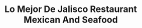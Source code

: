 ---
layout: place
title: Lo Mejor De Jalisco Restaurant Mexican And Seafood
permalink: >-
  /california/santa-maria/lo-mejor-de-jalisco-restaurant-mexican-and-seafood.html
stateAbbr: CA
stateName: California
cityName: Santa Maria
seo:
  type: restaurant
  links: null
place_id: ChIJmf2BZJlr7IARKn9NvrY_FT0
photos:
  - name: >-
      places/ChIJmf2BZJlr7IARKn9NvrY_FT0/photos/AeeoHcKmeZtF-H2q8u6mzuQ3Lt3UI6QcE57PwJ39enovkb09MDdeYv8z6xQ2RhNTmRnwVKFZVvT_jVyTU7V-I_mxJ2tyzEqept0XiIlNi6pY-90EfLiFroQMWPgqLzUMUFFb_MCB2YbcPcm9T0-9p-khbZ9nADO3tq4NR9N0CFYyQzcXKCtFJ5HkIsb7Jppu1MWjj1hxMHKS7jG9TkPzZVjh5roouN4nOGQrPhARNCyPHy-1WksJe0gN5sldhcfVOu1hFpM4ikxKEuy9HrO_QfXFIPhiut9M1yM2uB1hMoVnTgJpqowH3cpAvNHMAeyQ9n_A_IszydmMJDi9hMl8-N3TpyxSjKrVKL8zxU-8rgH09r8vbXrexOfGZPFPt0207cPdm6VS6fm2PGCVGC30_kJeHLcYhU-Fx_RHxS5riSdkmTv-h4Ov
    widthPx: 4032
    heightPx: 3024
    authorAttributions:
      - displayName: Mariano Borjas III
        uri: https://maps.google.com/maps/contrib/105593553662693246711
        photoUri: >-
          https://lh3.googleusercontent.com/a-/ALV-UjWdy337VuE0pTe2TN_33aQYAaF8rClLM2O3V7mrrvpj3JFgoPsk9g=s100-p-k-no-mo
    flagContentUri: >-
      https://www.google.com/local/imagery/report/?cb_client=maps_api_places.places_api&image_key=!1e10!2sCIHM0ogKEICAgICEtcHe7AE&hl=en-US
    googleMapsUri: >-
      https://www.google.com/maps/place//data=!3m4!1e2!3m2!1sCIHM0ogKEICAgICEtcHe7AE!2e10!4m2!3m1!1s0x80ec6b996481fd99:0x3d153fb6be4d7f2a
  - name: >-
      places/ChIJmf2BZJlr7IARKn9NvrY_FT0/photos/AeeoHcKDFkzxqDTNKUvX1QYwQGhrWZHEAk9zAD7En4CrVJp8CR0GfElfkxUfCZmTEN1WhLmaJieSh5sh4ofn50ImObMxQ7YP9Dh5Tkwqlec5Mmw1Hkpohas7KYCo7N9SKLXK46ViG9Co-yyGhVsfEMqe6uBVmknkjLleX_FtVWLbIwAtdJg9hNKg2mFtZNbx5tmqKmSh_UeQWKwCLM55Yt1CIFPzxbGgaRDVu7jN9tNki2nKlfRHxVg8-gvj3PHkbKGtX9V66YWinHmtIKPuUW67uXD3MHDaHF5Q0PiwwOIlqF1gHg
    widthPx: 3999
    heightPx: 3000
    authorAttributions:
      - displayName: Lo Mejor De Jalisco Restaurant Mexican And Seafood
        uri: https://maps.google.com/maps/contrib/107634454758708940402
        photoUri: >-
          https://lh3.googleusercontent.com/a/ACg8ocJfyr8YilmJRjWmuOURMZAURtllnV15SlnY9RmjOw3Gd-18Kw=s100-p-k-no-mo
    flagContentUri: >-
      https://www.google.com/local/imagery/report/?cb_client=maps_api_places.places_api&image_key=!1e10!2sAF1QipP4XFKF8g6hEpthVcKnxkh6HYHdBFtPDSVdGpYJ&hl=en-US
    googleMapsUri: >-
      https://www.google.com/maps/place//data=!3m4!1e2!3m2!1sAF1QipP4XFKF8g6hEpthVcKnxkh6HYHdBFtPDSVdGpYJ!2e10!4m2!3m1!1s0x80ec6b996481fd99:0x3d153fb6be4d7f2a
  - name: >-
      places/ChIJmf2BZJlr7IARKn9NvrY_FT0/photos/AeeoHcLFpDThh4TvsfD8VbK7KUlU3ldhLwAdk4J85pDFuYDeuU5bMQXMZ_NHXhTueH-yEBnx73_P_ylob8FIc8FDXI6-JE2B-PazIdGpcFead6LXBSCJqZATu4_9IDA1pG6STRJcW1ppHIF-ot7g-3Din7e5tE1eIi1on8MJhZx7WlK3btbYRHW8rvMOAtRYFPyG0MJaC5mMifwhTcsp4RqCnrOUVG0PeDxScbLeazLCX3cCOiaBbZ58nFNsd31mOh-HEFhtoheDk4irxRjbD_xeiEADxEOezpiXlmIS8EDVG0bVXwS6ywIN_MdM9CeXou4W4flBcN-bs5AaQihoZle-jcgh8tOzBXDbyRXztzQYhwmktuNsm8zasHlh8gLNWQ03-B3pk-P7QVwZmReAxpe3abuyyMHiZaY-4Up786hgRi8
    widthPx: 3957
    heightPx: 2968
    authorAttributions:
      - displayName: Kat Spaw
        uri: https://maps.google.com/maps/contrib/101987228787008760097
        photoUri: >-
          https://lh3.googleusercontent.com/a-/ALV-UjXj5RbWpu0H1pAGw4GYp-XnqMT1EtcaSjArMfRf8R3ngK9j_kw=s100-p-k-no-mo
    flagContentUri: >-
      https://www.google.com/local/imagery/report/?cb_client=maps_api_places.places_api&image_key=!1e10!2sCIHM0ogKEICAgIDr0-O5Xg&hl=en-US
    googleMapsUri: >-
      https://www.google.com/maps/place//data=!3m4!1e2!3m2!1sCIHM0ogKEICAgIDr0-O5Xg!2e10!4m2!3m1!1s0x80ec6b996481fd99:0x3d153fb6be4d7f2a
  - name: >-
      places/ChIJmf2BZJlr7IARKn9NvrY_FT0/photos/AeeoHcLMTxcBDLRKNoCB-xNhIt7tHtInJzKwoqnTMcylweLfmTJG5Okq8ekW3JngpZ6q5B2LCFwArxEGATwU_vX5yL9Z_vaUr8XLAJPocMQ-55cWvqHl-d0-axu-0NQcig0ZXBCi4-3wOKi04gm2D-D00GXyzBPahcO5xpd6yCUNUO4FRTbXl28nzAY6msU1HYs_zS-HEEesIDkvm6w-ocYnyev2w7sS6etCDcbVJ_FSlq4g36dIyPpMdvb7X9koCn9Tz8BVCP48KrQ4Oqa-SXZU88fpN90GP0nfCmWMFtdeUKoX13867tu_oQ22pgzDSWN9_Iz-DuZXU3ZulKKgIOfwxuj-Ddu8UyZgJlxJLgW3fXx0wyjEVGAPqKnM7g_e4rQEC3L0T0sIZ8fq9_Bh_sE0DvVC3U3KpXU-7WTmTRjZtV8
    widthPx: 4000
    heightPx: 3000
    authorAttributions:
      - displayName: Micheal Nading
        uri: https://maps.google.com/maps/contrib/105786836136958100969
        photoUri: >-
          https://lh3.googleusercontent.com/a-/ALV-UjUOIsDiDTXZL267BwwUPGm47bhCc6DgsHUBgvpRuiFgpX1oTYcDDA=s100-p-k-no-mo
    flagContentUri: >-
      https://www.google.com/local/imagery/report/?cb_client=maps_api_places.places_api&image_key=!1e10!2sCIHM0ogKEICAgID3pu3bNA&hl=en-US
    googleMapsUri: >-
      https://www.google.com/maps/place//data=!3m4!1e2!3m2!1sCIHM0ogKEICAgID3pu3bNA!2e10!4m2!3m1!1s0x80ec6b996481fd99:0x3d153fb6be4d7f2a
  - name: >-
      places/ChIJmf2BZJlr7IARKn9NvrY_FT0/photos/AeeoHcL2bZLech-We1Z_6AQvFJKbL85NRVS74Zp0Dqhw6cEtvoMSRCV9NbBLUf3LA-cQKqJDl1-3I10QPWwDmbgOain9miczGKJWDfew4tV1i8WJeTTO9l4QV-vclCMj51FFeOQzm2llFaSJzVR7nWbbO0-UnzAxsp7SGFG4wPX-4AJZygA-M5hSjUsKDMtYTdwPQwez-DSWrwhDEYSeTW0iGb1CSxdaIw29Yd0ekzv0dMnKB6T-YiAXgR0zjOCEBuGZEhBkypoX7jVhidyU3WWsqyrzoZkaF5LJTi5mJ_F1258gB1Q1pz6U2TFXu2Pw09i8dr7EZKrJyF19wO98i2Pim77_1-rM6aOQJj5GBMKhxavyXBqduzNS_9CcQrTWUzjkG2fOp6YG0te9vVqynesmmVk54_cx2Aj_HYdQnjGFZiUEoNeJ
    widthPx: 4000
    heightPx: 2992
    authorAttributions:
      - displayName: Tim Viken
        uri: https://maps.google.com/maps/contrib/116193722098313015629
        photoUri: >-
          https://lh3.googleusercontent.com/a-/ALV-UjVWVsnL_YT22zDE9IOswIvJmxXw_bARYIO4dvwk31yV7KPJZv0=s100-p-k-no-mo
    flagContentUri: >-
      https://www.google.com/local/imagery/report/?cb_client=maps_api_places.places_api&image_key=!1e10!2sCIHM0ogKEICAgIDj74KB1QE&hl=en-US
    googleMapsUri: >-
      https://www.google.com/maps/place//data=!3m4!1e2!3m2!1sCIHM0ogKEICAgIDj74KB1QE!2e10!4m2!3m1!1s0x80ec6b996481fd99:0x3d153fb6be4d7f2a
  - name: >-
      places/ChIJmf2BZJlr7IARKn9NvrY_FT0/photos/AeeoHcJ7BpkILS5-KhDBNasDlCiturTNG8Z4OEAo3keu6iQIm7eFU3P6yEdBtYkn2eQd6ynpw0VvE79JQnpQEQJIxY2skFpIVzJ8NRR7DSZLJ9KmXTKyWgM26LrU3URbz-YmEmBxRAWCrnX22Qds3wBPAUuN-B0rIxHamzfhTrgMkdKHvng2Slhy7V3GCnmqbaGRTxNEszn-ynbYeqjtGmxsGwBXhHmzq__EaXHz4c7jGL8WOHJNborSdGYnqjt7b68etB8bHTAJwt8ulSCAs298nwhsZRC3iIRRqONBn_m-LgsZLQileBmqpJQcMRNQ3hnllbUyc6pwXZOZdiTGcF9nQ0VCTCS3YIjr5B-hHU3x1DrmAQC0FWmsCOSkEtw8YHX728w4X14IogUM9cJltBj9yrG6aAvAVmC0R_2dtw8ARcQdg3U
    widthPx: 3456
    heightPx: 4608
    authorAttributions:
      - displayName: Charles Holden
        uri: https://maps.google.com/maps/contrib/103764965882918406826
        photoUri: >-
          https://lh3.googleusercontent.com/a-/ALV-UjVtbF4GdCdxTl3LVggDuEzY5YdE68KwA5Bf5FgPe_Gqgp_-yIdcYg=s100-p-k-no-mo
    flagContentUri: >-
      https://www.google.com/local/imagery/report/?cb_client=maps_api_places.places_api&image_key=!1e10!2sCIHM0ogKEICAgIC2-9b05gE&hl=en-US
    googleMapsUri: >-
      https://www.google.com/maps/place//data=!3m4!1e2!3m2!1sCIHM0ogKEICAgIC2-9b05gE!2e10!4m2!3m1!1s0x80ec6b996481fd99:0x3d153fb6be4d7f2a
  - name: >-
      places/ChIJmf2BZJlr7IARKn9NvrY_FT0/photos/AeeoHcJLdZpioeRsQYpjbsAc-TT2541Jm3D4--r6mnXvzpkRnNFiHLj62cNyvGjIUYiotPjl1vy5-ZYOYP47tLkXHs2Rm3rNBrOldwwsoIhaFW7gWSPBWvu9A0jN3_ecbbK3N7y4eTRoFIGU5QfSwAUSAs0ZhOKDRRUno-KxcwzPUL-cxTw07OoYd7VtEMVttKAI0OLZpzgNRC5UVZRqmr7tjeL-86hpRhxLFrho7M-uzPHyX6NpOqwcbngSQzs2onQIqBCyauBUpsXzoN3lJf7kSRq0fdvHNoqIdMaBmupqIFpqRgs2mjsxG7E6aAPWci_J4tTbuDV5xsb5bVjpGQ4AClfENEWjP8srvUyILBkcDu7MlsmGxsgyW2AcQhJF3i9zGn36wB-ysm8nhPAdb6KFrSrtkIYUvoRWU66NIXn-E_GMo2o
    widthPx: 3024
    heightPx: 4032
    authorAttributions:
      - displayName: Jose Cardenas
        uri: https://maps.google.com/maps/contrib/105531979235191373769
        photoUri: >-
          https://lh3.googleusercontent.com/a/ACg8ocKMLOxggtufYxd4veWiKiPR55XTnUjRILRwoYDO2N7_r5q_0w=s100-p-k-no-mo
    flagContentUri: >-
      https://www.google.com/local/imagery/report/?cb_client=maps_api_places.places_api&image_key=!1e10!2sCIHM0ogKEICAgID66LSavQE&hl=en-US
    googleMapsUri: >-
      https://www.google.com/maps/place//data=!3m4!1e2!3m2!1sCIHM0ogKEICAgID66LSavQE!2e10!4m2!3m1!1s0x80ec6b996481fd99:0x3d153fb6be4d7f2a
  - name: >-
      places/ChIJmf2BZJlr7IARKn9NvrY_FT0/photos/AeeoHcIzrx7qCJzURXo41WdxsKfxOEHJyopGz05iHz36GvWk_k6CEJ9tdj006F6Py7ai55YETWwgVZ7rvVKkUQK2qREk6kavbE1zAKaJx7oJIvp7GV34ln6o4ADk4WbK5J3ta_G3hbYTdGVbusQd4ueNKyhpEh8sPGd2Ijo52J07u8CUQwXO-mrv_M4_5SLgt7wqI0vilK9kWZoBB0mbrl5mR-P4ge7x_HZXSMPE_RkMt_i7YdZ83vYET6PGahW2OIXhQc1O6dkLp7HGEYkwQhJtfqykQ6Pxm_l2xjazOdWWh-0baqw7a235g1Q76O9dC0D-IL1TiiZI36FXXs2o97WZbxfeCNtxYqsbXOkeirkL0ZqLTYLWvNmdNwCH_Js5T0u7fa33cb41-L92N5I1Zt9IwYT0LugpU0Ti0h3k5Zy6cVHs-rA
    widthPx: 3024
    heightPx: 4032
    authorAttributions:
      - displayName: Abe 8A
        uri: https://maps.google.com/maps/contrib/100952219783880824941
        photoUri: >-
          https://lh3.googleusercontent.com/a/ACg8ocJvoTGoTeP0vwekxKTyigIcMjCr7ewqa9ymNpTbtezB4UGw7Vte=s100-p-k-no-mo
    flagContentUri: >-
      https://www.google.com/local/imagery/report/?cb_client=maps_api_places.places_api&image_key=!1e10!2sCIHM0ogKEICAgIDR9aGGgwE&hl=en-US
    googleMapsUri: >-
      https://www.google.com/maps/place//data=!3m4!1e2!3m2!1sCIHM0ogKEICAgIDR9aGGgwE!2e10!4m2!3m1!1s0x80ec6b996481fd99:0x3d153fb6be4d7f2a
  - name: >-
      places/ChIJmf2BZJlr7IARKn9NvrY_FT0/photos/AeeoHcIjsryf29qlZJ3-uiqPqtDWzhzodaUfIaPrrhcrTb1XxDCQpeqMT5bF4J9eFhhGExovi-1ZepHQPG82NIz4XTrmzLnQfdoJFjDNch5QrymiJwP8CPCEBl5XDEByZAIVJAYYD_1oz8iU78P9CqAYvORyYH1tIffK523LV1PqGifCs7SCMbeXm6sgTHH4uOm_xkfj9FkJWxhh0sSEHQKiUiYQdJVJS0E8ClAA7j_5ItyjwA00dx4B4R7_ft4zK_qU5xOB3-urS06jU4PKyMR9WGg_mrylp20Hey1C3NKelmhOobE5PvcMEd0WxkxeBVKT81pUWLmBOK9mpU0hx3kj-e28pIjeyWG8t447Z47ptmf2m0zNSBYSPZrqgVgGHk3jrzqEtEC_4DpgnBV-JB7AlAt-59Wnd69KrwyP8YlnzCMut2Y
    widthPx: 4000
    heightPx: 3000
    authorAttributions:
      - displayName: Dulce Morelos
        uri: https://maps.google.com/maps/contrib/107764760213663423204
        photoUri: >-
          https://lh3.googleusercontent.com/a-/ALV-UjXmW4x570_B-tAf2Ml6xoFUidl7z54JNx1WXWMdmU_JU3rOHi0G=s100-p-k-no-mo
    flagContentUri: >-
      https://www.google.com/local/imagery/report/?cb_client=maps_api_places.places_api&image_key=!1e10!2sCIHM0ogKEICAgIC1gPb6hgE&hl=en-US
    googleMapsUri: >-
      https://www.google.com/maps/place//data=!3m4!1e2!3m2!1sCIHM0ogKEICAgIC1gPb6hgE!2e10!4m2!3m1!1s0x80ec6b996481fd99:0x3d153fb6be4d7f2a
  - name: >-
      places/ChIJmf2BZJlr7IARKn9NvrY_FT0/photos/AeeoHcJFvba9qpayK66sZDh9QealwXHc9BG-jaM-TSPobo-rbzjj0WDut-GmelHV1ugadq20O-_AtP1sQKK2yvwhxqcBSgILSjrH7tbyN7VB7dBZATGDUmsZHCenq6j28faBnwg8asTzJTQXTAEHWDAet6D70JE_HWo8z_qrcEiquMqmBjev0qv9cZGRzA5IrH2i4sK7XNDx-uzeEwb7sINwoJhLQKEDzgMUBOnPNdPCZ_HgejPnU7uquGrUl1cKRhR68wXx_GTc6ftRRUO0FHbaP24J9JFiRkuRegPaWPVDy2fbX9Laj870oQ9LltqLtntspJgnNyj9KhhqxXfIHMlwDZPuLeRJPByeqOpXqm_EYCKUlaQzKjtUrA1Ybi2iubnT1ciDTPJz4A0P9_fJ7p2O_BtXQ4UPDphowAlDgmkGZ4lWtW0
    widthPx: 2268
    heightPx: 4032
    authorAttributions:
      - displayName: hillman chung
        uri: https://maps.google.com/maps/contrib/114351904267480003447
        photoUri: >-
          https://lh3.googleusercontent.com/a-/ALV-UjVE5Tax6KtlLuw3NqWKCIivlgp0koBHxsmQYiEOwWJU4PtSHZlzgw=s100-p-k-no-mo
    flagContentUri: >-
      https://www.google.com/local/imagery/report/?cb_client=maps_api_places.places_api&image_key=!1e10!2sCIHM0ogKEICAgIC1zPPg1gE&hl=en-US
    googleMapsUri: >-
      https://www.google.com/maps/place//data=!3m4!1e2!3m2!1sCIHM0ogKEICAgIC1zPPg1gE!2e10!4m2!3m1!1s0x80ec6b996481fd99:0x3d153fb6be4d7f2a
address: 116 Blosser Rd, Santa Maria, CA 93458, USA
street: 116 Blosser Rd
city: Santa Maria
state: CA
zip: '93458'
country: USA
neighborhood: null
latitude: '34.952592'
longitude: '-120.453418'
accessibility_options:
  wheelchairAccessibleParking: true
  wheelchairAccessibleEntrance: true
  wheelchairAccessibleRestroom: true
business_status: OPERATIONAL
name: Lo Mejor De Jalisco Restaurant Mexican And Seafood
google_maps_links:
  directionsUri: >-
    https://www.google.com/maps/dir//''/data=!4m7!4m6!1m1!4e2!1m2!1m1!1s0x80ec6b996481fd99:0x3d153fb6be4d7f2a!3e0
  placeUri: https://maps.google.com/?cid=4401494264933875498
  writeAReviewUri: >-
    https://www.google.com/maps/place//data=!4m3!3m2!1s0x80ec6b996481fd99:0x3d153fb6be4d7f2a!12e1
  reviewsUri: >-
    https://www.google.com/maps/place//data=!4m4!3m3!1s0x80ec6b996481fd99:0x3d153fb6be4d7f2a!9m1!1b1
  photosUri: >-
    https://www.google.com/maps/place//data=!4m3!3m2!1s0x80ec6b996481fd99:0x3d153fb6be4d7f2a!10e5
primary_type: Mexican Restaurant
opening_hours:
  openNow: true
  periods:
    - open:
        day: 0
        hour: 6
        minute: 0
      close:
        day: 0
        hour: 21
        minute: 0
    - open:
        day: 1
        hour: 6
        minute: 0
      close:
        day: 1
        hour: 21
        minute: 0
    - open:
        day: 2
        hour: 6
        minute: 0
      close:
        day: 2
        hour: 21
        minute: 0
    - open:
        day: 3
        hour: 6
        minute: 0
      close:
        day: 3
        hour: 21
        minute: 0
    - open:
        day: 4
        hour: 6
        minute: 0
      close:
        day: 4
        hour: 21
        minute: 0
    - open:
        day: 5
        hour: 6
        minute: 0
      close:
        day: 5
        hour: 21
        minute: 0
    - open:
        day: 6
        hour: 6
        minute: 0
      close:
        day: 6
        hour: 21
        minute: 0
  weekdayDescriptions:
    - 'Monday: 6:00 AM – 9:00 PM'
    - 'Tuesday: 6:00 AM – 9:00 PM'
    - 'Wednesday: 6:00 AM – 9:00 PM'
    - 'Thursday: 6:00 AM – 9:00 PM'
    - 'Friday: 6:00 AM – 9:00 PM'
    - 'Saturday: 6:00 AM – 9:00 PM'
    - 'Sunday: 6:00 AM – 9:00 PM'
  nextCloseTime: '2025-05-04T04:00:00Z'
secondary_opening_hours:
  regular:
    weekdayDescriptions: null
    type: null
  current:
    weekdayDescriptions: null
    type: null
phone: (805) 925-0194
price_level: PRICE_LEVEL_MODERATE
price_range: $10 &ndash; $20
rating: '4.4'
rating_count: 548
website: null
description: >-
  Experience Lo Mejor De Jalisco in Santa Maria, CA$$$Lo Mejor De Jalisco
  Restaurant Mexican And Seafood in Santa Maria, CA, delivers a taste of
  traditional Mexican cuisine in a welcoming, laid-back atmosphere. This spot
  highlights flavorful dishes like enchiladas and stuffed fish, paired with a
  relaxed setting that includes outdoor seating options for a casual dining
  experience. The restaurant operates daily from early morning to evening,
  making it convenient for breakfast, lunch, or dinner, with accessible features
  like wheelchair-friendly entrances and parking. Its moderate pricing offers
  great value for authentic flavors, appealing to those seeking quality Mexican
  and seafood options nearby.
generative_summary: >-
  Experience Lo Mejor De Jalisco in Santa Maria, CA$$$Lo Mejor De Jalisco
  Restaurant Mexican And Seafood in Santa Maria, CA, delivers a taste of
  traditional Mexican cuisine in a welcoming, laid-back atmosphere. This spot
  highlights flavorful dishes like enchiladas and stuffed fish, paired with a
  relaxed setting that includes outdoor seating options for a casual dining
  experience. The restaurant operates daily from early morning to evening,
  making it convenient for breakfast, lunch, or dinner, with accessible features
  like wheelchair-friendly entrances and parking. Its moderate pricing offers
  great value for authentic flavors, appealing to those seeking quality Mexican
  and seafood options nearby.
generative_disclosure: Summarized by AI using the Grok-3-Mini model.
reviews:
  - name: >-
      places/ChIJmf2BZJlr7IARKn9NvrY_FT0/reviews/ChdDSUhNMG9nS0VJQ0FnSUQzcHUzYnBBRRAB
    relativePublishTimeDescription: 5 months ago
    rating: 5
    text:
      text: >-
        A friend recommended this place to us as an authentic Mexican
        restaurant.  A definite must visit place.   We had the Chile Relleno
        plate. The food was very delicious. This was the best Chili Relleno I
        have ever had.  I didn't realize i needed to take a picture until after
        I ate a few bites.    Our server Maria was very helpful.  I wish I knew
        more of the Mexican language to be able to communicate with them.  We
        came all the way from the middle of Wyoming to eat here.   It's
        definitely worth it.
      languageCode: en
    originalText:
      text: >-
        A friend recommended this place to us as an authentic Mexican
        restaurant.  A definite must visit place.   We had the Chile Relleno
        plate. The food was very delicious. This was the best Chili Relleno I
        have ever had.  I didn't realize i needed to take a picture until after
        I ate a few bites.    Our server Maria was very helpful.  I wish I knew
        more of the Mexican language to be able to communicate with them.  We
        came all the way from the middle of Wyoming to eat here.   It's
        definitely worth it.
      languageCode: en
    authorAttribution:
      displayName: Micheal Nading
      uri: https://www.google.com/maps/contrib/105786836136958100969/reviews
      photoUri: >-
        https://lh3.googleusercontent.com/a-/ALV-UjUOIsDiDTXZL267BwwUPGm47bhCc6DgsHUBgvpRuiFgpX1oTYcDDA=s128-c0x00000000-cc-rp-mo-ba5
    publishTime: '2024-11-14T17:43:24.137383Z'
    flagContentUri: >-
      https://www.google.com/local/review/rap/report?postId=ChdDSUhNMG9nS0VJQ0FnSUQzcHUzYnBBRRAB&d=17924085&t=1
    googleMapsUri: >-
      https://www.google.com/maps/reviews/data=!4m6!14m5!1m4!2m3!1sChdDSUhNMG9nS0VJQ0FnSUQzcHUzYnBBRRAB!2m1!1s0x80ec6b996481fd99:0x3d153fb6be4d7f2a
  - name: >-
      places/ChIJmf2BZJlr7IARKn9NvrY_FT0/reviews/ChdDSUhNMG9nS0VJQ0FnSURQdzQybHJBRRAB
    relativePublishTimeDescription: 4 months ago
    rating: 4
    text:
      text: >-
        Didn’t really think the shredded chicken sope was good but the shrimps
        and chile rellenos were great! Our waitress was very nice too.
        Unfortunately we were the last ones there and they started cleaning the
        floors with a strong Clorox solution that was so disturbing. I think
        they could have waited for their customers to leave because we were
        enjoying our experience before that.
      languageCode: en
    originalText:
      text: >-
        Didn’t really think the shredded chicken sope was good but the shrimps
        and chile rellenos were great! Our waitress was very nice too.
        Unfortunately we were the last ones there and they started cleaning the
        floors with a strong Clorox solution that was so disturbing. I think
        they could have waited for their customers to leave because we were
        enjoying our experience before that.
      languageCode: en
    authorAttribution:
      displayName: Alicia Anaya
      uri: https://www.google.com/maps/contrib/115301364482190622631/reviews
      photoUri: >-
        https://lh3.googleusercontent.com/a/ACg8ocLxgtOPq7HFvv37aHdn7BF50ACXyycLn7X_TmKyQ-7v-xv3TQ=s128-c0x00000000-cc-rp-mo-ba3
    publishTime: '2024-12-05T06:09:45.925848Z'
    flagContentUri: >-
      https://www.google.com/local/review/rap/report?postId=ChdDSUhNMG9nS0VJQ0FnSURQdzQybHJBRRAB&d=17924085&t=1
    googleMapsUri: >-
      https://www.google.com/maps/reviews/data=!4m6!14m5!1m4!2m3!1sChdDSUhNMG9nS0VJQ0FnSURQdzQybHJBRRAB!2m1!1s0x80ec6b996481fd99:0x3d153fb6be4d7f2a
  - name: >-
      places/ChIJmf2BZJlr7IARKn9NvrY_FT0/reviews/ChZDSUhNMG9nS0VJQ0FnTURRaDZ5T1BREAE
    relativePublishTimeDescription: a month ago
    rating: 4
    text:
      text: >-
        Great Mexican food,; extensive seafood menu and standard meat items
        available.  The complimentary soup starter is a very nice touch! 
        Quality of food very good; service very friendly and good.  In
        restaurant seating is limited but for larger parties there is outdoor
        seating in a rented area.
      languageCode: en
    originalText:
      text: >-
        Great Mexican food,; extensive seafood menu and standard meat items
        available.  The complimentary soup starter is a very nice touch! 
        Quality of food very good; service very friendly and good.  In
        restaurant seating is limited but for larger parties there is outdoor
        seating in a rented area.
      languageCode: en
    authorAttribution:
      displayName: Y Muncher
      uri: https://www.google.com/maps/contrib/103468562405970161906/reviews
      photoUri: >-
        https://lh3.googleusercontent.com/a/ACg8ocLHdDtpMCFd2P1VUIWFsbZMuDURteN0wGZDf-lOe4CscCcVpA=s128-c0x00000000-cc-rp-mo-ba5
    publishTime: '2025-03-14T19:20:40.178502Z'
    flagContentUri: >-
      https://www.google.com/local/review/rap/report?postId=ChZDSUhNMG9nS0VJQ0FnTURRaDZ5T1BREAE&d=17924085&t=1
    googleMapsUri: >-
      https://www.google.com/maps/reviews/data=!4m6!14m5!1m4!2m3!1sChZDSUhNMG9nS0VJQ0FnTURRaDZ5T1BREAE!2m1!1s0x80ec6b996481fd99:0x3d153fb6be4d7f2a
  - name: >-
      places/ChIJmf2BZJlr7IARKn9NvrY_FT0/reviews/ChZDSUhNMG9nS0VJQ0FnSUNEdDh1SkVnEAE
    relativePublishTimeDescription: 4 months ago
    rating: 5
    text:
      text: >-
        Nothing fancy - just great, authentic Mexican food.

        And, bonus you can bring in your guitar and serenade, or be serenaded.

        I went with 3 colleagues and everyone raved about their meals.  I had
        Pork Tamales with rice and refried beans - amazing! If you are anywhere
        near you have to stop in.

        Most highly recommended!
      languageCode: en
    originalText:
      text: >-
        Nothing fancy - just great, authentic Mexican food.

        And, bonus you can bring in your guitar and serenade, or be serenaded.

        I went with 3 colleagues and everyone raved about their meals.  I had
        Pork Tamales with rice and refried beans - amazing! If you are anywhere
        near you have to stop in.

        Most highly recommended!
      languageCode: en
    authorAttribution:
      displayName: USA is a Constitutional Federal Republic
      uri: https://www.google.com/maps/contrib/114588985372346890464/reviews
      photoUri: >-
        https://lh3.googleusercontent.com/a-/ALV-UjXGL57GDsjFDxyh_NvUOkVb03vD3Q4BhudiklKD6bykH_JNwjMR=s128-c0x00000000-cc-rp-mo-ba6
    publishTime: '2025-01-03T18:22:06.537181Z'
    flagContentUri: >-
      https://www.google.com/local/review/rap/report?postId=ChZDSUhNMG9nS0VJQ0FnSUNEdDh1SkVnEAE&d=17924085&t=1
    googleMapsUri: >-
      https://www.google.com/maps/reviews/data=!4m6!14m5!1m4!2m3!1sChZDSUhNMG9nS0VJQ0FnSUNEdDh1SkVnEAE!2m1!1s0x80ec6b996481fd99:0x3d153fb6be4d7f2a
  - name: >-
      places/ChIJmf2BZJlr7IARKn9NvrY_FT0/reviews/ChdDSUhNMG9nS0VJQ0FnSURyMC1PNTdnRRAB
    relativePublishTimeDescription: 9 months ago
    rating: 5
    text:
      text: >-
        Best Mexican food I've ever had. Unfortunately, I was only a visitor to
        the area! I had a chile relleno and enchilada, both were very good. I
        wish this quality of Mexican food was where I live!
      languageCode: en
    originalText:
      text: >-
        Best Mexican food I've ever had. Unfortunately, I was only a visitor to
        the area! I had a chile relleno and enchilada, both were very good. I
        wish this quality of Mexican food was where I live!
      languageCode: en
    authorAttribution:
      displayName: Kat Spaw
      uri: https://www.google.com/maps/contrib/101987228787008760097/reviews
      photoUri: >-
        https://lh3.googleusercontent.com/a-/ALV-UjXj5RbWpu0H1pAGw4GYp-XnqMT1EtcaSjArMfRf8R3ngK9j_kw=s128-c0x00000000-cc-rp-mo-ba4
    publishTime: '2024-07-20T01:05:33.948072Z'
    flagContentUri: >-
      https://www.google.com/local/review/rap/report?postId=ChdDSUhNMG9nS0VJQ0FnSURyMC1PNTdnRRAB&d=17924085&t=1
    googleMapsUri: >-
      https://www.google.com/maps/reviews/data=!4m6!14m5!1m4!2m3!1sChdDSUhNMG9nS0VJQ0FnSURyMC1PNTdnRRAB!2m1!1s0x80ec6b996481fd99:0x3d153fb6be4d7f2a
review_summary: >-
  Insights from Customer Feedback$$$Visitors often rave about the delicious,
  authentic Mexican dishes at this spot, with many highlighting standout items
  like chiles rellenos and tamales that deliver bold, satisfying flavors. The
  service stands out as friendly and attentive, enhancing the overall dining
  experience without any major complaints. While most enjoy the welcoming vibe
  and complimentary starters, a few mention minor disruptions like cleaning
  routines that could be timed better, but these don't overshadow the positives.
  Overall, it's a solid choice for families or groups looking for hearty meals
  in a casual environment, with the general consensus leaning toward repeat
  visits for its reliable quality. If you're exploring Mexican restaurants in
  the area, this one consistently earns praise for its tasty offerings and
  approachable vibe.
review_disclosure: Summarized by AI using the Grok-3-Mini model.
parking_options:
  freeParkingLot: true
  freeStreetParking: true
payment_options:
  acceptsCreditCards: true
  acceptsDebitCards: true
  acceptsCashOnly: false
  acceptsNfc: true
allow_dogs: null
curbside_pickup: false
delivery: true
dine_in: true
good_for_children: true
good_for_groups: true
good_for_sports: false
live_music: null
menu_for_children: null
outdoor_seating: null
reservable: true
restroom: true
serves_beer: true
serves_breakfast: true
serves_brunch: true
serves_cocktails: null
serves_coffee: true
serves_dinner: true
serves_dessert: true
serves_lunch: true
serves_vegetarian_food: false
serves_wine: true
takeout: true
update_category: atmosphere
places_description: null

---